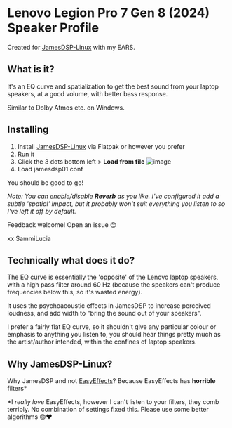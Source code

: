 # Lenovo Legion Pro 7 Gen 8 (2024) Speaker Profile

Created for [JamesDSP-Linux](https://github.com/Audio4Linux/JDSP4Linux) with my EARS.

## What is it?

It's an EQ curve and spatialization to get the best sound from your laptop speakers, at a good volume, with better bass response.

Similar to Dolby Atmos etc. on Windows.

## Installing

1. Install [JamesDSP-Linux](https://github.com/Audio4Linux/JDSP4Linux) via Flatpak or however you prefer
2. Run it
3. Click the 3 dots bottom left > **Load from file**
![image](https://github.com/user-attachments/assets/bfe2ca34-7581-4d28-9d99-b10174c795d5)
4. Load jamesdsp01.conf

You should be good to go!

*Note: You can enable/disable **Reverb** as you like. I've configured it add a subtle 'spatial' impact, but it probably won't suit everything you listen to so I've left it off by default.*

Feedback welcome! Open an issue 😊

xx SammiLucia

## Technically what does it do?

The EQ curve is essentially the 'opposite' of the Lenovo laptop speakers, with a high pass filter around 60 Hz (because the speakers can't produce frequencies below this, so it's wasted energy).

It uses the psychoacoustic effects in JamesDSP to increase perceived loudness, and add width to "bring the sound out of your speakers".

I prefer a fairly flat EQ curve, so it shouldn't give any particular colour or emphasis to anything you listen to, you should hear things pretty much as the artist/author intended, within the confines of laptop speakers.

## Why JamesDSP-Linux?

Why JamesDSP and not [EasyEffects](https://github.com/wwmm/easyeffects)? Because EasyEffects has **horrible** filters*

*I _really love_ EasyEffects, however I can't listen to your filters, they comb terribly. No combination of settings fixed this. Please use some better algorithms 😊❤️
